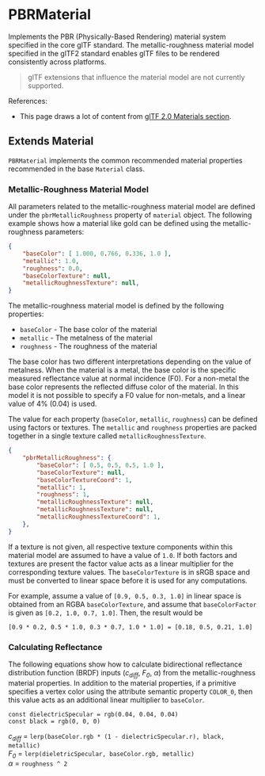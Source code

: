 # PBRMaterial

Implements the PBR (Physically-Based Rendering) material system specified in the core glTF standard. The metallic-roughness material model specified in the glTF2 standard enables glTF files to be rendered consistently across platforms.

> glTF extensions that influence the material model are not currently supported.

References:

* This page draws a lot of content from [glTF 2.0 Materials section](https://github.com/KhronosGroup/glTF/tree/master/specification/2.0#materials).


## Extends Material

`PBRMaterial` implements the common recommended material properties recommended in the base `Material` class.


### Metallic-Roughness Material Model

All parameters related to the metallic-roughness material model are defined under the `pbrMetallicRoughness` property of `material` object. The following example shows how a material like gold can be defined using the metallic-roughness parameters:

```json
{
    "baseColor": [ 1.000, 0.766, 0.336, 1.0 ],
    "metallic": 1.0,
    "roughness": 0.0,
    "baseColorTexture": null,
    "metallicRoughnessTexture": null,
}
```

The metallic-roughness material model is defined by the following properties:
* `baseColor` - The base color of the material
* `metallic` - The metalness of the material
* `roughness` - The roughness of the material

The base color has two different interpretations depending on the value of metalness. When the material is a metal, the base color is the specific measured reflectance value at normal incidence (F0). For a non-metal the base color represents the reflected diffuse color of the material. In this model it is not possible to specify a F0 value for non-metals, and a linear value of 4% (0.04) is used.

The value for each property (`baseColor`, `metallic`, `roughness`) can be defined using factors or textures. The `metallic` and `roughness` properties are packed together in a single texture called `metallicRoughnessTexture`. 

```json
{
    "pbrMetallicRoughness": {
        "baseColor": [ 0.5, 0.5, 0.5, 1.0 ],
        "baseColorTexture": null,
        "baseColorTextureCoord": 1,
        "metallic": 1,
        "roughness": 1,
        "metallicRoughnessTexture": null,
        "metallicRoughnessTexture": null,
        "metallicRoughnessTextureCoord": 1,
    },
}
```

If a texture is not given, all respective texture components within this material model are assumed to have a value of `1.0`. If both factors and textures are present the factor value acts as a linear multiplier for the corresponding texture values. The `baseColorTexture` is in sRGB space and must be converted to linear space before it is used for any computations.

For example, assume a value of `[0.9, 0.5, 0.3, 1.0]` in linear space is obtained from an RGBA `baseColorTexture`, and assume that `baseColorFactor` is given as `[0.2, 1.0, 0.7, 1.0]`.
Then, the result would be
```
[0.9 * 0.2, 0.5 * 1.0, 0.3 * 0.7, 1.0 * 1.0] = [0.18, 0.5, 0.21, 1.0]
```

### Calculating Reflectance

The following equations show how to calculate bidirectional reflectance distribution function (BRDF) inputs (*c<sub>diff</sub>*, *F<sub>0</sub>*, *&alpha;*) from the metallic-roughness material properties. In addition to the material properties, if a primitive specifies a vertex color using the attribute semantic property `COLOR_0`, then this value acts as an additional linear multiplier to `baseColor`.

`const dielectricSpecular = rgb(0.04, 0.04, 0.04)`
<br>
`const black = rgb(0, 0, 0)`

*c<sub>diff</sub>* = `lerp(baseColor.rgb * (1 - dielectricSpecular.r), black, metallic)`
<br>
*F<sub>0</sub>* = `lerp(dieletricSpecular, baseColor.rgb, metallic)`
<br>
*&alpha;* = `roughness ^ 2`



